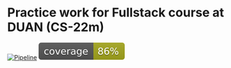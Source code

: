 # Practice work for Fullstack course at DUAN (CS-22m)
[![Pipeline](https://github.com/kosariev/cs22m-fullstack/actions/workflows/pipeline.yml/badge.svg)](https://github.com/kosariev/cs22m-fullstack/actions/workflows/pipeline.yml) [![Coverage](https://raw.githubusercontent.com/kosariev/cs22m-fullstack/main/coverage.svg)](https://raw.githubusercontent.com/kosariev/cs22m-fullstack/main/coverage.svg)
